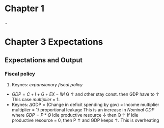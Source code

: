 
# Chapter 1
 ..
# Chapter 3 Expectations
## Expectations and Output
### Fiscal policy
1. Keynes: *expansionary fiscal policy*

- $GDP = C + I + G + EX - IM$
G &uarr; and other stay const. then GDP have to &uarr;
This case *multiplier* = 1.
- Keynes: $\Delta$GDP = (Change in deficit spending by gov) $\times$ Income multiplier
multiplier = 1/ proportional leakage
This is an increase in *Nominal GDP* where $GDP = P * Q$
Idle productive resource &darr;  then Q &uarr;
If Idle productive resource = 0, then P &uarr; and GDP keeps &uarr;. This is overheating



<!--stackedit_data:
eyJoaXN0b3J5IjpbMTE4MDcxMzMzOCwxMjEyNDI1NzQwLDgwMT
EzNDA0NiwxMjI1MTA3MzI1XX0=
-->
